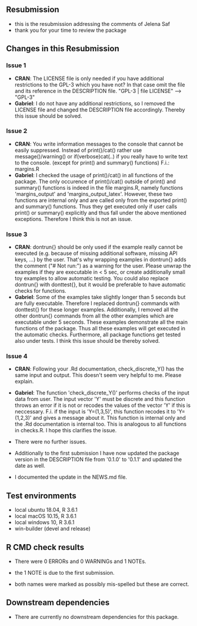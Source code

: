 ## Resubmission
* this is the resubmission addressing the comments of Jelena Saf
* thank you for your time to review the package

## Changes in this Resubmission
### Issue 1
* **CRAN**: The LICENSE file is only needed if you have additional restrictions to
the GPL-3 which you have not? In that case omit the file and its
reference in the DESCRIPTION file.
"GPL-3 | file LICENSE" --> "GPL-3"
* **Gabriel**:  I do not have any additional restrictions, so I removed the LICENSE 
file and changed the DESCRIPTION file accordingly. Thereby this issue should be solved.

### Issue 2
* **CRAN**: You write information messages to the console that cannot be easily
suppressed.
Instead of print()/cat() rather use message()/warning()  or
if(verbose)cat(..) if you really have to write text to the console.
(except for print() and summary() functions)
F.i.: margins.R
* **Gabriel**: I checked the usage of print()/cat() in all functions of the package.
The only occurence of print()/cat() outside of print() and summary() functions
is indeed in the file margins.R, namely functions 'margins_output' and 
'margins_output_latex'. However, these two functions are internal only and are
called only from the exported print() and summary() functions. Thus they get
executed only if user calls print() or summary() explicitly and thus fall under
the above mentioned exceptions. Therefore I think this is not an issue.

### Issue 3
* **CRAN**: dontrun{} should be only used if the example really cannot be executed
(e.g. because of missing additional software, missing API keys, ...) by
the user. That's why wrapping examples in dontrun{} adds the comment
("# Not run:") as a warning for the user.
Please unwrap the examples if they are executable in < 5 sec, or create
additionally small toy examples to allow automatic testing.
You could also replace dontrun{} with donttest{}, but it would be
preferable to have automatic checks for functions.
* **Gabriel**: Some of the examples take slightly longer than 5 seconds but
are fully executable. Therefore I replaced dontrun{} commands with donttest{}
for these longer examples. Additionally, I removed all the other dontrun{}
commands from all the other examples which are executable under 5 seconds.
These examples demonstrate all the main functions of the package. Thus all 
these examples will get executed in the automatic checks. Furthermore, all
package functions get tested also under tests. I think this issue should 
be thereby solved.

### Issue 4
* **CRAN**: Following your .Rd documentation, check_discrete_Y() has the same input
and output. This doesn't seem very helpful to me. Please explain.
* **Gabriel**: The function 'check_discrete_Y()' performs checks of the input data from
user. The input vector 'Y' must be discrete and this function throws an error
if it is not or recodes the values of the vector 'Y' if this is neccessary.
F.i. if the input is 'Y=(1,3,5)', this function recodes it to 'Y=(1,2,3)' and 
gives a message about it. This function is internal only and the .Rd documentation 
is internal too. This is analogous to all functions in checks.R. I hope this 
clarifies the issue.

* There were no further issues.
* Additionally to the first submission I have now updated the package version 
in the DESCRIPTION file from '0.1.0' to '0.1.1' and updated the date as well.
* I documented the update in the NEWS.md file.

## Test environments
* local ubuntu 18.04, R 3.6.1
* local macOS 10.15, R 3.6.1
* local windows 10, R 3.6.1
* win-builder (devel and release)

## R CMD check results
* There were 0 ERRORs and 0 WARNINGs and 1 NOTEs. 

* the 1 NOTE is due to the first submission.
* both names were marked as possibly mis-spelled but these are correct.

## Downstream dependencies
* There are currently no downstream dependencies for this package.
